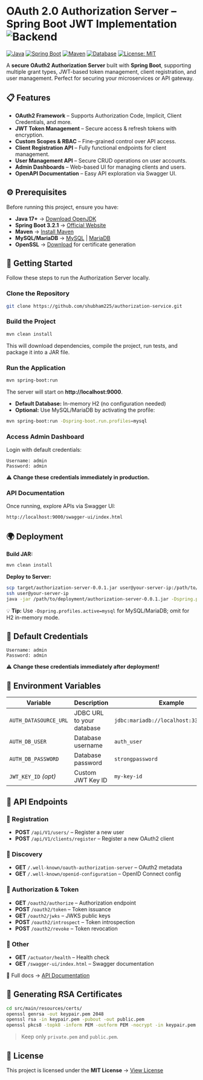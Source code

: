 # OAuth 2.0 Authorization Server – Spring Boot JWT Implementation ![Backend](https://img.shields.io/badge/{_}-Backend-16A34A?style=flat-square)

[![Java](https://img.shields.io/badge/Java-17+-blue.svg?logo=java)](https://openjdk.org/projects/jdk/17/)
[![Spring Boot](https://img.shields.io/badge/Spring%20Boot-3.2.1-brightgreen.svg?logo=springboot)](https://spring.io/projects/spring-boot)
[![Maven](https://img.shields.io/badge/Build-Maven-orange.svg?logo=apache-maven)](https://maven.apache.org/)
[![Database](https://img.shields.io/badge/Database-MySQL%20%7C%20MariaDB-blue.svg?logo=mysql)](https://www.mysql.com/)
[![License: MIT](https://img.shields.io/badge/License-MIT-yellow.svg)](LICENSE.md)

A **secure OAuth2 Authorization Server** built with **Spring Boot**, supporting multiple grant types, JWT-based token management, client registration, and user management. Perfect for securing your microservices or API gateway.


## 📋 Features

- **OAuth2 Framework** – Supports Authorization Code, Implicit, Client Credentials, and more.  
- **JWT Token Management** – Secure access & refresh tokens with encryption.  
- **Custom Scopes & RBAC** – Fine-grained control over API access.  
- **Client Registration API** – Fully functional endpoints for client management.  
- **User Management API** – Secure CRUD operations on user accounts.  
- **Admin Dashboards** – Web-based UI for managing clients and users.  
- **OpenAPI Documentation** – Easy API exploration via Swagger UI.


## ⚙️ Prerequisites

Before running this project, ensure you have:

- **Java 17+** → [Download OpenJDK](https://openjdk.java.net/)  
- **Spring Boot 3.2.1** → [Official Website](https://spring.io/projects/spring-boot)  
- **Maven** → [Install Maven](https://maven.apache.org/install.html)  
- **MySQL/MariaDB** → [MySQL](https://dev.mysql.com/downloads/) | [MariaDB](https://mariadb.org/download/)  
- **OpenSSL** → [Download](https://www.openssl.org/) for certificate generation

## 🚀 Getting Started

Follow these steps to run the Authorization Server locally.

### Clone the Repository
```bash
git clone https://github.com/shubham225/authorization-service.git
```

### Build the Project
```bash
mvn clean install
```
This will download dependencies, compile the project, run tests, and package it into a JAR file.

### Run the Application
```bash
mvn spring-boot:run
```
The server will start on **http://localhost:9000**.

- **Default Database:** In-memory H2 (no configuration needed)  
- **Optional:** Use MySQL/MariaDB by activating the profile:  
```bash
mvn spring-boot:run -Dspring-boot.run.profiles=mysql
```

### Access Admin Dashboard
Login with default credentials:  
```text
Username: admin
Password: admin
```
⚠️ **Change these credentials immediately in production.**

### API Documentation
Once running, explore APIs via Swagger UI:  
```text
http://localhost:9000/swagger-ui/index.html
```

## 🌍 Deployment

**Build JAR:**
```bash
mvn clean install
```

**Deploy to Server:**
```bash
scp target/authorization-server-0.0.1.jar user@your-server-ip:/path/to/deployment/
ssh user@your-server-ip
java -jar /path/to/deployment/authorization-server-0.0.1.jar -Dspring.profiles.active=mysql
```

💡 **Tip:** Use `-Dspring.profiles.active=mysql` for MySQL/MariaDB; omit for H2 in-memory mode.

## 🔑 Default Credentials
```text
Username: admin
Password: admin
```
⚠️ **Change these credentials immediately after deployment!**


## 🔧 Environment Variables

| Variable              | Description                                                | Example                                      |
|----------------------|------------------------------------------------------------|----------------------------------------------|
| `AUTH_DATASOURCE_URL` | JDBC URL to your database                                  | `jdbc:mariadb://localhost:3306/auth_db`     |
| `AUTH_DB_USER`        | Database username                                          | `auth_user`                                 |
| `AUTH_DB_PASSWORD`    | Database password                                          | `strongpassword`                            |
| `JWT_KEY_ID` *(opt)*  | Custom JWT Key ID                                          | `my-key-id`                                 |


## 📡 API Endpoints

### 🔹 Registration
- **POST** `/api/V1/users/` – Register a new user  
- **POST** `/api/V1/clients/register` – Register a new OAuth2 client  

### 🔹 Discovery
- **GET** `/.well-known/oauth-authorization-server` – OAuth2 metadata  
- **GET** `/.well-known/openid-configuration` – OpenID Connect config  

### 🔹 Authorization & Token
- **GET** `/oauth2/authorize` – Authorization endpoint  
- **POST** `/oauth2/token` – Token issuance  
- **GET** `/oauth2/jwks` – JWKS public keys  
- **POST** `/oauth2/introspect` – Token introspection  
- **POST** `/oauth2/revoke` – Token revocation  

### 🔹 Other
- **GET** `/actuator/health` – Health check  
- **GET** `/swagger-ui/index.html` – Swagger documentation  

📖 Full docs → [API Documentation](./docs/DOCUMENTATION.md)  


## 🔐 Generating RSA Certificates

```bash
cd src/main/resources/certs/
openssl genrsa -out keypair.pem 2048
openssl rsa -in keypair.pem -pubout -out public.pem
openssl pkcs8 -topk8 -inform PEM -outform PEM -nocrypt -in keypair.pem -out private.pem
```
> Keep only `private.pem` and `public.pem`.


## 📜 License
This project is licensed under the **MIT License** → [View License](LICENSE.md)

